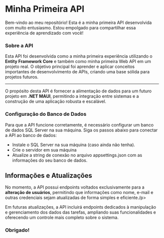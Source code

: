 <h1>Minha Primeira API</h1>
<p>Bem-vindo ao meu repositório! Esta é a minha primeira API desenvolvida com muito entusiasmo. Estou empolgado para compartilhar essa experiência de aprendizado com você!</p>

<h3>Sobre a API</h3>
<p>Esta API foi desenvolvida como a minha primeira experiência utilizando o <strong>Entity Framework Core</strong> e também como minha primeira Web API em um projeto real. O objetivo principal foi aprender e aplicar conceitos importantes de desenvolvimento de APIs, criando uma base sólida para projetos futuros.</p> <hr> <p>O propósito desta API é fornecer a alimentação de dados para um futuro projeto em <strong>.NET MAUI</strong>, permitindo a integração entre sistemas e a construção de uma aplicação robusta e escalável.</p>

<h3>Configuração do Banco de Dados</h3>
<p>Para que a API funcione corretamente, é necessário configurar um banco de dados SQL Server na sua máquina. Siga os passos abaixo para conectar a API ao banco de dados:</p>
<ul>
  <li>Instale o SQL Server na sua máquina (caso ainda não tenha).</li>
  <li>Crie o servidor em sua máquina</li>
  <li>Atualize a string de conexão no arquivo appsettings.json com as informações do seu banco de dados.</li>
</ul>

<h2>Informações e Atualizações</h2>
<p>No momento, a API possui endpoints voltados exclusivamente para a <strong>alteração de usuários</strong>, permitindo que informações como nome, e-mail e outras credenciais sejam atualizadas de forma simples e eficiente./p>
<p>Em futuras atualizações, a API incluirá endpoints dedicados à manipulação e gerenciamento dos dados das tarefas, ampliando suas funcionalidades e oferecendo um controle mais completo sobre o sistema.</p>

<h3>Obrigado!</h3>
